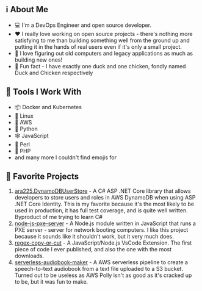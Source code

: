 ## :information_source: About Me
* :computer: I'm a DevOps Engineer and open source developer.
* :heart: I really love working on open source projects - there's nothing more satisfying to me than building something well from the ground up and putting it in the hands of real users even if it's only a small project.
* :floppy_disk: I love figuring out old computers and legacy applications as much as building new ones! 
* :rooster: Fun fact - I have exactly one duck and one chicken, fondly named Duck and Chicken respectively

## :hammer: Tools I Work With
* 📦 Docker and Kubernetes
* :penguin: Linux
* 🌊 AWS 
* :snake: Python
* 🕸️ JavaScript
* 🐪 Perl
* 🐘 PHP
* and many more I couldn't find emojis for

## :open_file_folder: Favorite Projects
1. <a href="https://github.com/Ara225/ara225.DynamoDBUserStore">ara225.DynamoDBUserStore</a> - A C# ASP .NET Core library that allows developers to store users and roles in AWS DynamoDB when using ASP .NET Core Identity. This is my favorite because it's the most likely to be used in production, it has full test coverage, and is quite well written. Byproduct of me trying to learn C#
2. <a href="https://github.com/Ara225/node-js-pxe-server">node-js-pxe-server</a> - A Node.js module written in JavaScript that runs a PXE server - server for network booting computers. I like this project because it sounds like it shouldn't work, but it very much does.
3. <a href="https://github.com/Ara225/regex-copy-or-cut">regex-copy-or-cut</a> - A JavaScript/Node.js VsCode Extension. The first piece of code I ever published, and also the one with the most downloads.
4. <a href="https://github.com/Ara225/serverless-audiobook-maker">serverless-audiobook-maker</a> - A AWS serverless pipeline to create a speech-to-text audiobook from a text file uploaded to a S3 bucket. Turned out to be useless as AWS Polly isn't as good as it's cracked up to be, but it was fun to make.

